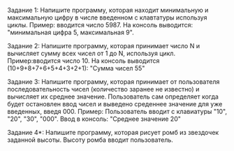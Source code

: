 Задание 1: Напишите программу, которая находит минимальную и максимальную цифру в числе введенном с клавтатуры используя циклы. Пример: вводится число 5987. На консоль выводится: "минимальная цифра 5, максимальная 9".

Задание 2: Напишите программу, которая принимает число N и вычисляет сумму всех чисел от 1 до N, используя цикл. Пример:вводится число 10. На консоль выводится (10+9+8+7+6+5+4+3+2+1): "Сумма чисел 55"

Задание 3: Напишите программу, которая принимает от пользователя последовательность чисел (количество заранее не известно) и вычисляет их среднее значение. Пользователь сам определяет когда будет остановлен ввод чисел и выведено среденнее значение для уже введенных, введя 000. Пример: Пользователь вводит с клавиатуры "10", "20", "30", "000". Ввод в консоль: "Среднее значение 20"

Задание 4*: Напишите программу, которая рисует ромб из звездочек заданной высоты. Высоту ромба вводит пользователь.



 






